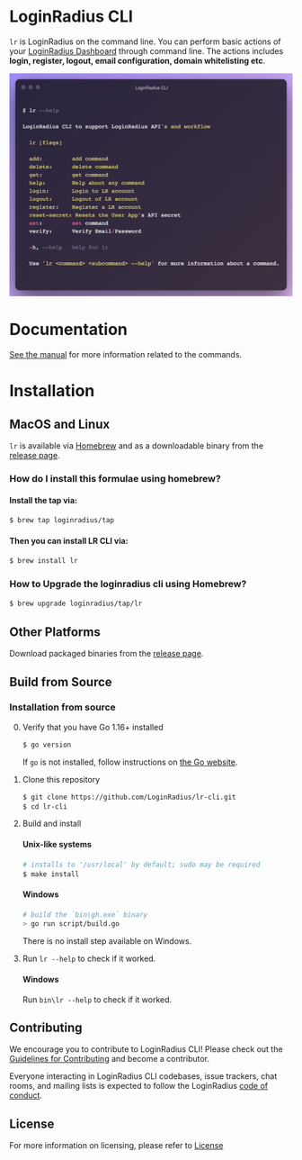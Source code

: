 # LoginRadius CLI

`lr` is LoginRadius on the command line. You can perform basic actions of your [LoginRadius Dashboard](https://dashboard.loginradius.com/dashboard) through command line. The actions includes **login, register, logout, email configuration, domain whitelisting etc**.

![](./cli_home.png)

# Documentation

[See the manual](https://www.loginradius.com/open-source/cli/manual) for more information related to the commands.
# Installation 
## MacOS and Linux

`lr` is available via [Homebrew](https://brew.sh/) and as a downloadable binary from the [release page](https://github.com/loginradius/lr-cli/releases/latest).

### How do I install this formulae using homebrew?

#### Install the tap via:

```sh
$ brew tap loginradius/tap
```
#### Then you can install LR CLI via:

```sh
$ brew install lr
```

### How to Upgrade the loginradius cli using Homebrew?

```sh
$ brew upgrade loginradius/tap/lr
```

## Other Platforms

Download packaged binaries from the [release page](https://github.com/loginradius/lr-cli/releases/latest).
## Build from Source
### Installation from source

0. Verify that you have Go 1.16+ installed

   ```sh
   $ go version
   ```

   If `go` is not installed, follow instructions on [the Go website](https://golang.org/doc/install).

1. Clone this repository

   ```sh
   $ git clone https://github.com/LoginRadius/lr-cli.git
   $ cd lr-cli
   ```

2. Build and install
   #### Unix-like systems
   ```sh
   # installs to '/usr/local' by default; sudo may be required
   $ make install
   
   ```
   #### Windows
   ```sh
   # build the `bin\gh.exe` binary
   > go run script/build.go
   ```

   There is no install step available on Windows.

3. Run `lr --help` to check if it worked.

   #### Windows
   Run `bin\lr --help` to check if it worked.

## Contributing

We encourage you to contribute to LoginRadius CLI! Please check out the
[Guidelines for Contributing](CONTRIBUTING.md) and become a contributor.

Everyone interacting in LoginRadius CLI codebases, issue trackers, chat rooms, and mailing lists is expected to follow the LoginRadius [code of conduct](CODE_OF_CONDUCT.md).

## License

For more information on licensing, please refer to [License](https://github.com/LoginRadius/lr-cli/blob/master/LICENSE)